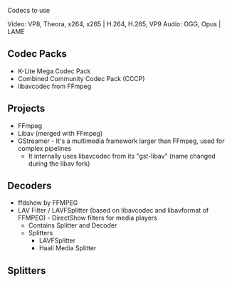 Codecs to use

Video: VP8, Theora, x264, x265 | H.264, H.265, VP9
Audio: OGG, Opus | LAME

## Codec Packs

- K-Lite Mega Codec Pack
- Combined Community Codec Pack (CCCP)
- libavcodec from FFmpeg

## Projects
- FFmpeg
- Libav (merged with FFmpeg)
- GStreamer - It's a multimedia framework larger than FFmpeg, used for complex pipelines
	- It internally uses libavcodec from its "gst-libav" (name changed during the libav fork)

## Decoders
- ffdshow by FFMPEG
- LAV Filter / LAVFSplitter (based on libavcodec and libavformat of FFMPEG) - DirectShow filters for media players
	- Contains Splitter and Decoder
	- Splitters
		- LAVFSplitter
		- Haali Media Splitter

## Splitters